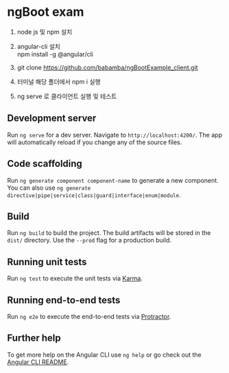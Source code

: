# ngBoot exam

 1. node js 및 npm 설치
 2. angular-cli 설치   
    npm install -g @angular/cli 
 
 3. git clone https://github.com/babamba/ngBootExample_client.git
 4. 터미널 해당 폴더에서 npm i 실행
 5. ng serve 로 클라이언트 실행 및 테스트
 

## Development server

Run `ng serve` for a dev server. Navigate to `http://localhost:4200/`. The app will automatically reload if you change any of the source files.

## Code scaffolding

Run `ng generate component component-name` to generate a new component. You can also use `ng generate directive|pipe|service|class|guard|interface|enum|module`.

## Build

Run `ng build` to build the project. The build artifacts will be stored in the `dist/` directory. Use the `--prod` flag for a production build.

## Running unit tests

Run `ng test` to execute the unit tests via [Karma](https://karma-runner.github.io).

## Running end-to-end tests

Run `ng e2e` to execute the end-to-end tests via [Protractor](http://www.protractortest.org/).

## Further help

To get more help on the Angular CLI use `ng help` or go check out the [Angular CLI README](https://github.com/angular/angular-cli/blob/master/README.md).
